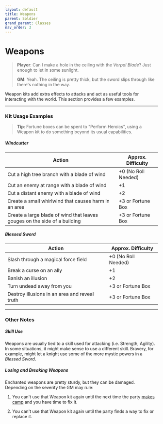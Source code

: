 ```yaml
---
layout: default
title: Weapons
parent: Soldier
grand_parent: Classes
nav_order: 3
---
```


# Weapons

> **Player**: Can I make a hole in the ceiling with the _Vorpal Blade_? Just enough to let in some sunlight.
>
> **GM**: Yeah. The ceiling is pretty thick, but the sword slips through like there's nothing in the way.

Weapon kits add extra effects to attacks and act as useful tools for interacting with the world. This section provides a few examples.

---

### Kit Usage Examples

> **Tip**: Fortune boxes can be spent to "Perform Heroics", using a Weapon kit to do something beyond its usual capabilities.

##### Windcutter

| Action                                                                    | Approx. Difficulty  |
| ------------------------------------------------------------------------- | ------------------- |
| Cut a high tree branch with a blade of wind                               | +0 (No Roll Needed) |
| Cut an enemy at range with a blade of wind                                | +1                  |
| Cut a distant enemy with a blade of wind                                  | +2                  |
| Create a small whirlwind that causes harm in an area                      | +3 or Fortune Box |
| Create a large blade of wind that leaves gouges on the side of a building | +3 or Fortune Box |

##### Blessed Sword

| Action                                        | Approx. Difficulty  |
| --------------------------------------------- | ------------------- |
| Slash through a magical force field           | +0 (No Roll Needed) |
| Break a curse on an ally                      | +1                  |
| Banish an illusion                            | +2                  |
| Turn undead away from you                     | +3 or Fortune Box |
| Destroy illusions in an area and reveal truth | +3 or Fortune Box |

---

### Other Notes

##### Skill Use

Weapons are usually tied to a skill used for attacking (i.e. Strength, Agility). In some situations, it might make sense to use a different skill. Bravery, for example, might let a knight use some of the more mystic powers in a _Blessed Sword_.

##### Losing and Breaking Weapons

Enchanted weapons are pretty sturdy, but they can be damaged. Depending on the severity the GM may rule:

1. You can't use that Weapon kit again until the next time the party [makes camp](../../adventuring/exploration/making_camp.html) and you have time to fix it.

2. You can't use that Weapon kit again until the party finds a way to fix or replace it.
